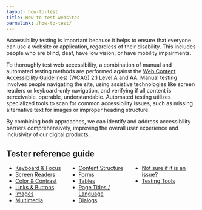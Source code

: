 ```yaml
---
layout: how-to-test
title: How to test websites
permalink: /how-to-test/
---
```


Accessibility testing is important because it helps to ensure that everyone can use a website or application, regardless of their disability. This includes people who are blind, deaf, have low vision, or have mobility impairments.

To thoroughly test web accessibility, a combination of manual and automated testing methods are performed against the [Web Content Accessibility Guidelines](https://www.w3.org/TR/WCAG21/)) (WCAG) 2.1 Level A and AA. Manual testing involves people navigating the site, using assistive technologies like screen readers or keyboard-only navigation, and verifying if all content is perceivable, operable, understandable. Automated testing utilizes specialized tools to scan for common accessibility issues, such as missing alternative text for images or improper heading structure.

By combining both approaches, we can identify and address accessibility barriers comprehensively, improving the overall user experience and inclusivity of our digital products.

## Tester reference guide
  <ul style="column-count: 3; column-gap: 20px;">
    <li>
      <a {% if page.url=="/how-to/keyboard-and-focus/" %} aria-current="page" {% endif %} {% if
        page.url=="/how-to/keyboard-and-focus/" %} class="current" {% endif %}
        href="{{ site.baseurl }}/how-to/keyboard-and-focus/">Keyboard & Focus
      </a>
    </li>
    <li>
      <a {% if page.url=="/how-to/screen-readers/" %} aria-current="page" {% endif %} {% if
        page.url=="/how-to/screen-readers/" %} class="current" {% endif %}
        href="{{ site.baseurl }}/how-to/screen-readers/">Screen Readers
      </a>
    </li>
    <li>
      <a href="#">Color & Contrast</a>
    </li>
    <li>
      <a href="#">Links & Buttons</a>
    </li>
    <li>
      <a href="#">Images</a>
    </li>
    <li>
      <a href="#">Multimedia</a>
    </li>
    <li>
      <a href="#">Content Structure</a>
    </li>
    <li>
      <a href="#">Forms</a>
    </li>
    <li>
      <a href="#">Tables</a>
    </li>
    <li>
      <a href="#">Page Titles / Language</a>
    </li>
    <li>
      <a href="#">Dialogs</a>
    </li>
    <li>
      <a href="/how-to/not-sure-if-it-is-an-issue/">Not sure if it is an issue?</a>
    </li>
    <li>
      <a href="/testing-tools/">Testing Tools</a>
    </li>
  </ul>
